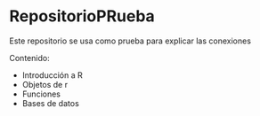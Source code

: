 # RepositorioPRueba
Este repositorio se usa como prueba para explicar las conexiones

Contenido: 

- Introducción a R
- Objetos de r
- Funciones
- Bases de datos
